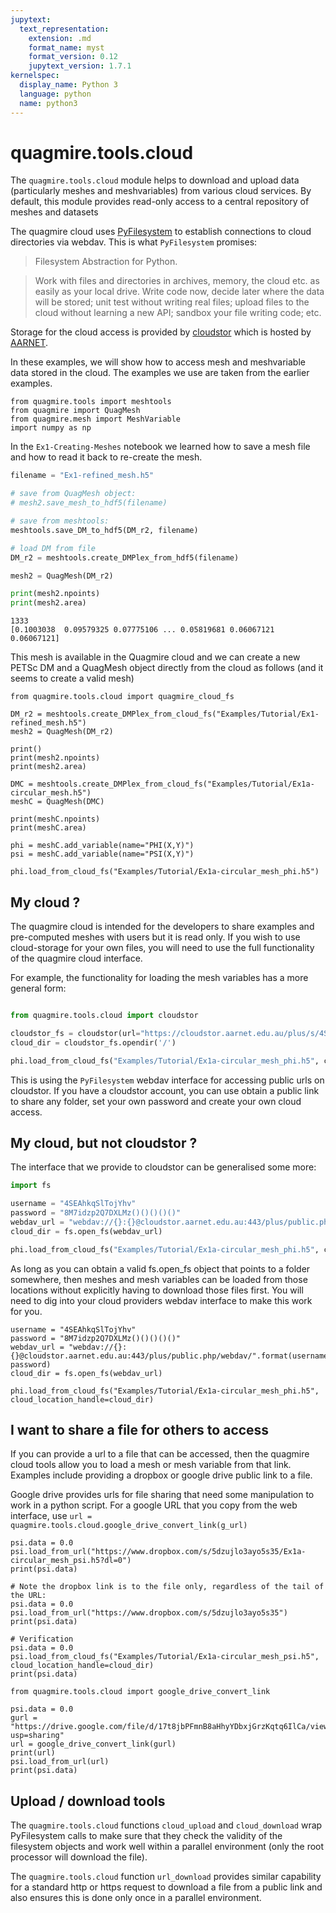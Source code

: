 ```yaml
---
jupytext:
  text_representation:
    extension: .md
    format_name: myst
    format_version: 0.12
    jupytext_version: 1.7.1
kernelspec:
  display_name: Python 3
  language: python
  name: python3
---
```


# quagmire.tools.cloud

The `quagmire.tools.cloud` module helps to download and upload data (particularly meshes and meshvariables) from various cloud services.
By default, this module provides read-only access to a central repository of meshes and datasets 

The quagmire cloud uses [PyFilesystem](https://www.pyfilesystem.org/) to establish connections to cloud directories via webdav. This is what `PyFilesystem` promises:

   > Filesystem Abstraction for Python.

   > Work with files and directories in archives, memory, the cloud etc. as easily as your local drive. Write code now, decide later where the data will be stored; unit test without writing real files; upload files to the cloud without learning a new API; sandbox your file writing code; etc.
   
Storage for the cloud access is provided by [cloudstor](https://www.aarnet.edu.au/network-and-services/cloud-services/cloudstor/) which is hosted by [AARNET](https://www.aarnet.edu.au/). 
    
    
In these examples, we will show how to access mesh and meshvariable data stored in the cloud. The examples we use are taken from the earlier examples.

```{code-cell} ipython3
from quagmire.tools import meshtools
from quagmire import QuagMesh
from quagmire.mesh import MeshVariable
import numpy as np  
```

In the `Ex1-Creating-Meshes` notebook we learned how to save a mesh file and how to read it back to re-create the mesh.


```python
filename = "Ex1-refined_mesh.h5"

# save from QuagMesh object:
# mesh2.save_mesh_to_hdf5(filename)

# save from meshtools:
meshtools.save_DM_to_hdf5(DM_r2, filename)

# load DM from file
DM_r2 = meshtools.create_DMPlex_from_hdf5(filename)

mesh2 = QuagMesh(DM_r2)

print(mesh2.npoints)
print(mesh2.area)

```

    1333
    [0.1003038  0.09579325 0.07775106 ... 0.05819681 0.06067121 0.06067121]


This mesh is available in the Quagmire cloud and we can create a new PETSc DM and a QuagMesh object directly from the cloud as follows (and it seems to create a valid mesh)

```{code-cell} ipython3
from quagmire.tools.cloud import quagmire_cloud_fs

DM_r2 = meshtools.create_DMPlex_from_cloud_fs("Examples/Tutorial/Ex1-refined_mesh.h5")
mesh2 = QuagMesh(DM_r2)

print()
print(mesh2.npoints)
print(mesh2.area)
```

```{code-cell} ipython3
DMC = meshtools.create_DMPlex_from_cloud_fs("Examples/Tutorial/Ex1a-circular_mesh.h5")
meshC = QuagMesh(DMC)

print(meshC.npoints)
print(meshC.area)

phi = meshC.add_variable(name="PHI(X,Y)")
psi = meshC.add_variable(name="PSI(X,Y)")
```

```{code-cell} ipython3
phi.load_from_cloud_fs("Examples/Tutorial/Ex1a-circular_mesh_phi.h5")
```

## My cloud ?

The quagmire cloud is intended for the developers to share examples and pre-computed meshes with users but it is read only. If you wish to use cloud-storage for your own files, you will need to use the full functionality of the quagmire cloud interface.

For example, the functionality for loading the mesh variables has a more general form:


```python

from quagmire.tools.cloud import cloudstor

cloudstor_fs = cloudstor(url="https://cloudstor.aarnet.edu.au/plus/s/4SEAhkqSlTojYhv", password="8M7idzp2Q7DXLMz()()()()()")
cloud_dir = cloudstor_fs.opendir('/')

phi.load_from_cloud_fs("Examples/Tutorial/Ex1a-circular_mesh_phi.h5", cloud_location_handle=cloud_dir)

```

This is using the `PyFilesystem` webdav interface for accessing public urls on cloudstor. If you have a cloudstor account, you can use obtain a public link to share any folder, set your own password and create your own cloud access. 

## My cloud, but not cloudstor ?

The interface that we provide to cloudstor can be generalised some more:

``` python
import fs

username = "4SEAhkqSlTojYhv"
password = "8M7idzp2Q7DXLMz()()()()()" 
webdav_url = "webdav://{}:{}@cloudstor.aarnet.edu.au:443/plus/public.php/webdav/".format(username, password)
cloud_dir = fs.open_fs(webdav_url)

phi.load_from_cloud_fs("Examples/Tutorial/Ex1a-circular_mesh_phi.h5", cloud_location_handle=cloud_dir)
```

As long as you can obtain a valid fs.open_fs object that points to a folder somewhere, then meshes and mesh variables can be loaded from those locations without explicitly having to download those files first. You will need to dig into your cloud providers webdav interface to make this work for you.

```{code-cell} ipython3
username = "4SEAhkqSlTojYhv"
password = "8M7idzp2Q7DXLMz()()()()()" 
webdav_url = "webdav://{}:{}@cloudstor.aarnet.edu.au:443/plus/public.php/webdav/".format(username, password)
cloud_dir = fs.open_fs(webdav_url)

phi.load_from_cloud_fs("Examples/Tutorial/Ex1a-circular_mesh_phi.h5", cloud_location_handle=cloud_dir)
```

## I want to share a file for others to access

If you can provide a url to a file that can be accessed, then the quagmire cloud tools allow you to load a mesh or mesh variable from that link. Examples include providing a dropbox or google drive public link to a file.

Google drive provides urls for file sharing that need some manipulation to work in a python script. For a google URL that you copy from the web interface, use `url = quagmire.tools.cloud.google_drive_convert_link(g_url)`

```{code-cell} ipython3
psi.data = 0.0
psi.load_from_url("https://www.dropbox.com/s/5dzujlo3ayo5s35/Ex1a-circular_mesh_psi.h5?dl=0")
print(psi.data)

# Note the dropbox link is to the file only, regardless of the tail of the URL:
psi.data = 0.0
psi.load_from_url("https://www.dropbox.com/s/5dzujlo3ayo5s35")
print(psi.data)

# Verification
psi.data = 0.0
psi.load_from_cloud_fs("Examples/Tutorial/Ex1a-circular_mesh_psi.h5", cloud_location_handle=cloud_dir)
print(psi.data)
```

```{code-cell} ipython3
from quagmire.tools.cloud import google_drive_convert_link

psi.data = 0.0
gurl = "https://drive.google.com/file/d/17t8jbPFmnB8aHhyYDbxjGrzKqtq6IlCa/view?usp=sharing"
url = google_drive_convert_link(gurl)
print(url)
psi.load_from_url(url)
print(psi.data)
```

## Upload / download tools

The `quagmire.tools.cloud` functions `cloud_upload` and `cloud_download` wrap PyFilesystem calls to make sure that they check the validity of the filesystem objects and work well within a parallel environment (only the root processor will download the file).

The `quagmire.tools.cloud` function `url_download` provides similar capability for a standard http or https request to download a file from a public link and also ensures this is done only once in a parallel environment.

```{code-cell} ipython3

```
